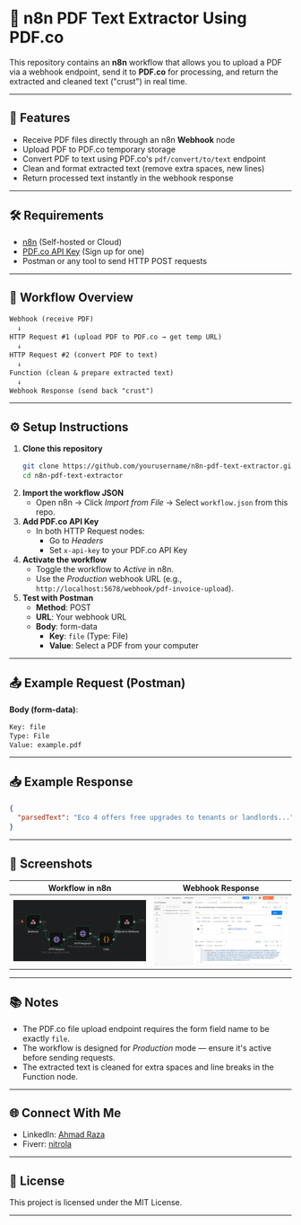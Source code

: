 # 📄 n8n PDF Text Extractor Using PDF.co

This repository contains an **n8n** workflow that allows you to upload a PDF via a webhook endpoint, send it to **PDF.co** for processing, and return the extracted and cleaned text ("crust") in real time.

---

## 🚀 Features
- Receive PDF files directly through an n8n **Webhook** node
- Upload PDF to PDF.co temporary storage
- Convert PDF to text using PDF.co's `pdf/convert/to/text` endpoint
- Clean and format extracted text (remove extra spaces, new lines)
- Return processed text instantly in the webhook response

---

## 🛠 Requirements
- [n8n](https://n8n.io) (Self-hosted or Cloud)
- [PDF.co API Key](https://pdf.co) (Sign up for one)
- Postman or any tool to send HTTP POST requests

---

## 📂 Workflow Overview
```plaintext
Webhook (receive PDF)  
  ↓  
HTTP Request #1 (upload PDF to PDF.co → get temp URL)  
  ↓  
HTTP Request #2 (convert PDF to text)  
  ↓  
Function (clean & prepare extracted text)  
  ↓  
Webhook Response (send back "crust")
```

---

## ⚙️ Setup Instructions
1. **Clone this repository**
   ```bash
   git clone https://github.com/yourusername/n8n-pdf-text-extractor.git
   cd n8n-pdf-text-extractor
   ```
2. **Import the workflow JSON**
   - Open n8n → Click *Import from File* → Select `workflow.json` from this repo.
3. **Add PDF.co API Key**
   - In both HTTP Request nodes:
     - Go to *Headers*
     - Set `x-api-key` to your PDF.co API Key
4. **Activate the workflow**
   - Toggle the workflow to *Active* in n8n.
   - Use the *Production* webhook URL (e.g., `http://localhost:5678/webhook/pdf-invoice-upload`).
5. **Test with Postman**
   - **Method**: POST
   - **URL**: Your webhook URL
   - **Body**: form-data
     - **Key**: `file` (Type: File)
     - **Value**: Select a PDF from your computer

---

## 📤 Example Request (Postman)
**Body (form-data)**:
```
Key: file
Type: File
Value: example.pdf
```

---

## 📥 Example Response
```json
{
  "parsedText": "Eco 4 offers free upgrades to tenants or landlords..."
}
```

---

## 📸 Screenshots
| Workflow in n8n | Webhook Response |
|-----------------|------------------|
| ![Workflow](screenshots/workflow.png) | ![Response](screenshots/webhook_response.png) |

---

## 📚 Notes
- The PDF.co file upload endpoint requires the form field name to be exactly `file`.
- The workflow is designed for *Production* mode — ensure it's active before sending requests.
- The extracted text is cleaned for extra spaces and line breaks in the Function node.

---

## 🌐 Connect With Me
- LinkedIn: [Ahmad Raza](https://www.linkedin.com/in/ahmad-raza-403bbd0278)
- Fiverr: [nitrola](https://www.fiverr.com/nitrola)

---

## 📄 License
This project is licensed under the MIT License.

---

